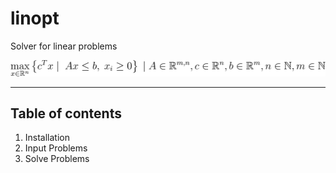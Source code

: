 # linopt
Solver for linear problems  

![Mathematical expression of a linear problem](problem_eq.svg "Linear Problem")

<hr>

## Table of contents
1. Installation
2. Input Problems
3. Solve Problems